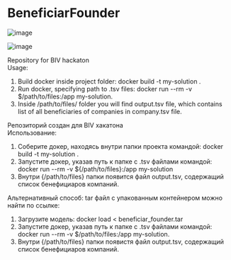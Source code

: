 # BeneficiarFounder
![image](https://github.com/user-attachments/assets/1bfbd66d-2654-40a4-a536-4e6304bbd069)

![image](https://github.com/user-attachments/assets/f755d0e8-4f6e-4d95-83f1-61885069156d)

Repository for BIV hackaton  
Usage: 
1. Build docker inside project folder: docker build -t my-solution .
2. Run docker, specifying path to .tsv files:  docker run --rm -v $/path/to/files:/app my-solution.
3. Inside /path/to/files/ folder you will find output.tsv file, which contains list of all beneficiaries of companies in company.tsv file.

Репозиторий создан для BIV хакатона    
Использование: 
1. Соберите докер, находясь внутри папки проекта командой: docker build -t my-solution .  
2. Запустите докер, указав путь к папке с .tsv файлами командой:  docker run --rm -v ${/path/to/files}:/app my-solution
3. Внутри {/path/to/files} папки появится файл output.tsv, содержащий список бенефициаров компаний. 

Альтернативный способ: 
tar файл с упакованным контейнером можно найти по ссылке: 
1. Загрузите модель: docker load < beneficiar_founder.tar
2. Запустите докер, указав путь к папке с .tsv файлами командой: docker run --rm -v $/path/to/files:/app my-solution.
3. Внутри {/path/to/files} папки появистя файл output.tsv, содержащий список бенефициаров компаний. 
